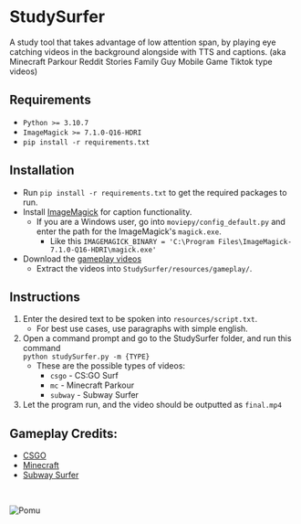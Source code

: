 # StudySurfer
A study tool that takes advantage of low attention span, by playing eye catching videos in the background alongside with TTS and captions. (aka Minecraft Parkour Reddit Stories Family Guy Mobile Game Tiktok type videos)

## Requirements
- `Python >= 3.10.7`
- `ImageMagick >= 7.1.0-Q16-HDRI`
- `pip install -r requirements.txt` 

## Installation
- Run `pip install -r requirements.txt` to get the required packages to run. <br/>
- Install [ImageMagick](https://imagemagick.org/script/download.php) for caption functionality. 
    - If you are a Windows user, go into `moviepy/config_default.py` and enter the path for the ImageMagick's `magick.exe`. 
        - Like this `IMAGEMAGICK_BINARY = 'C:\Program Files\ImageMagick-7.1.0-Q16-HDRI\magick.exe'`
- Download the [gameplay videos](https://drive.google.com/file/d/1EyOVpJkyMXLRGekArK1sFkJfiBKIcrTd/view)
    - Extract the videos into `StudySurfer/resources/gameplay/`.

## Instructions
1. Enter the desired text to be spoken into `resources/script.txt`.
    - For best use cases, use paragraphs with simple english.
2. Open a command prompt and go to the StudySurfer folder, and run this command <br/>
`python studySurfer.py -m {TYPE}`
    - These are the possible types of videos:
        - `csgo` - CS:GO Surf
        - `mc` - Minecraft Parkour
        - `subway` - Subway Surfer
4. Let the program run, and the video should be outputted as `final.mp4`

## Gameplay Credits:
- [CSGO](https://youtu.be/_2O8X4CveYc)
- [Minecraft](https://youtu.be/Pt5_GSKIWQM)
- [Subway Surfer](https://youtu.be/j_euAlsHIMQ)
<br/>

![Pomu](https://media.tenor.com/OZK4zgP-TdcAAAAd/pomu-pomu-rainpuff.gif)
